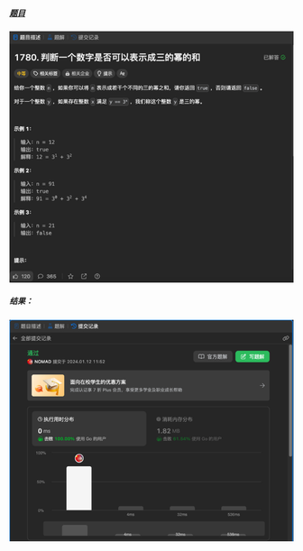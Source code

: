 ##### [题目](https://leetcode.cn/problems/check-if-number-is-a-sum-of-powers-of-three/description/)
![pic](img.png)
##### 结果：
![pic](result.png)